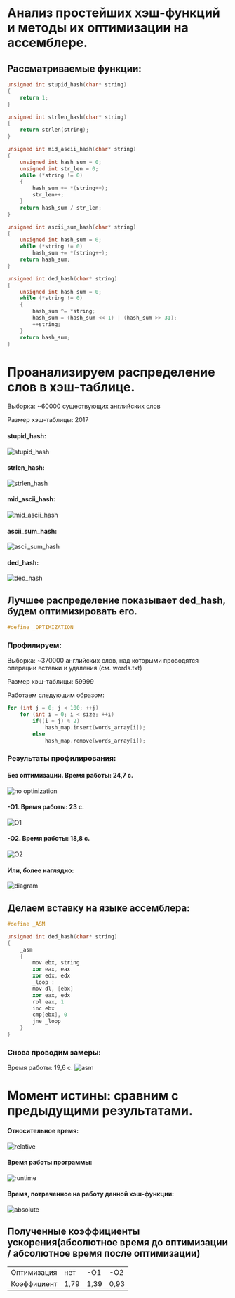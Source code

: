 # Анализ простейших хэш-функций и методы их оптимизации на ассемблере.

## Рассматриваемые функции:

```cpp
unsigned int stupid_hash(char* string)
{
    return 1;
}
```

```cpp
unsigned int strlen_hash(char* string)
{
    return strlen(string);
}
```

```cpp
unsigned int mid_ascii_hash(char* string)
{
    unsigned int hash_sum = 0;
    unsigned int str_len = 0;
    while (*string != 0)
    {
        hash_sum += *(string++);
        str_len++;
    }
    return hash_sum / str_len;
}
```

```cpp
unsigned int ascii_sum_hash(char* string)
{
    unsigned int hash_sum = 0;
    while (*string != 0)
        hash_sum += *(string++);
    return hash_sum;
}
```

```cpp
unsigned int ded_hash(char* string)
{
    unsigned int hash_sum = 0;
    while (*string != 0)
    {
        hash_sum ^= *string;
        hash_sum = (hash_sum << 1) | (hash_sum >> 31);
        ++string;
    }
    return hash_sum;
}
```
# Проанализируем распределение слов в хэш-таблице.
Выборка: ~60000 существующих английских слов

Размер хэш-таблицы: 2017
#### stupid_hash:
![stupid_hash](https://github.com/vomiz9k/hashMap/blob/master/hashMap/graph/stupid.png "stupid_hash")
#### strlen_hash:
![strlen_hash](https://github.com/vomiz9k/hashMap/blob/master/hashMap/graph/strlen.png "strlen_hash")
#### mid_ascii_hash:
![mid_ascii_hash](https://github.com/vomiz9k/hashMap/blob/master/hashMap/graph/mid_ascii.png "mid_ascii_hash")
#### ascii_sum_hash:
![ascii_sum_hash](https://github.com/vomiz9k/hashMap/blob/master/hashMap/graph/ascii.png "ascii_sum_hash")
#### ded_hash:
![ded_hash](https://github.com/vomiz9k/hashMap/blob/master/hashMap/graph/ded.png "ded_hash")
###
## Лучшее распределение показывает ded_hash, будем оптимизировать его.
```cpp
#define _OPTIMIZATION
```
### Профилируем:
Выборка: ~370000 английских слов, над которыми проводятся операции вставки и удаления (см. words.txt)

Размер хэш-таблицы: 59999

Работаем следующим образом:
```cpp
for (int j = 0; j < 100; ++j)
    for (int i = 0; i < size; ++i)
        if((i + j) % 2)
            hash_map.insert(words_array[i]);
        else
            hash_map.remove(words_array[i]);
 ```
 ### Результаты профилирования:
#### Без оптимизации. Время работы: 24,7 с.
![no optinization](https://github.com/vomiz9k/hashMap/blob/master/hashMap/pictures_before_asm/o0.png "no optimization")
#### -O1. Время работы: 23 с.
![O1](https://github.com/vomiz9k/hashMap/blob/master/hashMap/pictures_before_asm/o1.png "O1")
#### -O2. Время работы: 18,8 с.
![O2](https://github.com/vomiz9k/hashMap/blob/master/hashMap/pictures_before_asm/o2.png "O2")
#### Или, более наглядно:
![diagram](https://github.com/vomiz9k/hashMap/blob/master/hashMap/pictures_before_asm/diagram.png "diagran")

## Делаем вставку на языке ассемблера:
```cpp
#define _ASM
```
```cpp
unsigned int ded_hash(char* string)
{
    _asm
    {
        mov ebx, string
        xor eax, eax
        xor edx, edx
        _loop :
        mov dl, [ebx]
        xor eax, edx
        rol eax, 1
        inc ebx
        cmp[ebx], 0
        jne _loop
    }
}
```
### Снова проводим замеры:
Время работы: 19,6 с.
![asm](https://github.com/vomiz9k/hashMap/blob/master/hashMap/pictures_before_asm/asm.png "asm")
# Момент истины: сравним с предыдущими результатами.
#### Относительное время:
![relative](https://github.com/vomiz9k/hashMap/blob/master/hashMap/diagrams/relative.png "relative")
#### Время работы программы:
![runtime](https://github.com/vomiz9k/hashMap/blob/master/hashMap/diagrams/runtime.png "runtime")
#### Время, потраченное на работу данной хэш-функции:
![absolute](https://github.com/vomiz9k/hashMap/blob/master/hashMap/diagrams/absolute%20time.png "absolute")
## Полученные коэффициенты ускорения(абсолютное время до оптимизации / абсолютное время после оптимизации)
<table>
    <tr>
        <td>Оптимизация</td><td>нет</td><td>-O1</td><td>-O2</td>
    </tr>
    <tr>
        <td>Коэффициент</td><td>1,79</td><td>1,39</td><td>0,93</td>
    </tr>
</table> 


